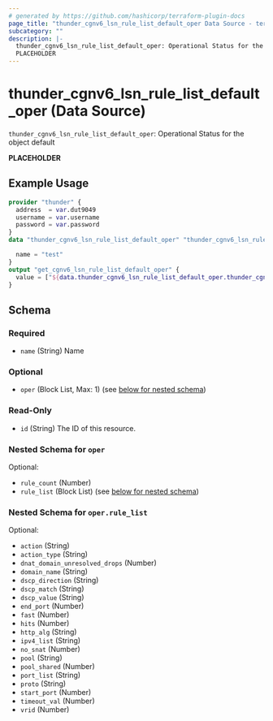 ```yaml
---
# generated by https://github.com/hashicorp/terraform-plugin-docs
page_title: "thunder_cgnv6_lsn_rule_list_default_oper Data Source - terraform-provider-thunder"
subcategory: ""
description: |-
  thunder_cgnv6_lsn_rule_list_default_oper: Operational Status for the object default
  PLACEHOLDER
---
```


# thunder_cgnv6_lsn_rule_list_default_oper (Data Source)

`thunder_cgnv6_lsn_rule_list_default_oper`: Operational Status for the object default

__PLACEHOLDER__

## Example Usage

```terraform
provider "thunder" {
  address  = var.dut9049
  username = var.username
  password = var.password
}
data "thunder_cgnv6_lsn_rule_list_default_oper" "thunder_cgnv6_lsn_rule_list_default_oper" {

  name = "test"
}
output "get_cgnv6_lsn_rule_list_default_oper" {
  value = ["${data.thunder_cgnv6_lsn_rule_list_default_oper.thunder_cgnv6_lsn_rule_list_default_oper}"]
}
```

<!-- schema generated by tfplugindocs -->
## Schema

### Required

- `name` (String) Name

### Optional

- `oper` (Block List, Max: 1) (see [below for nested schema](#nestedblock--oper))

### Read-Only

- `id` (String) The ID of this resource.

<a id="nestedblock--oper"></a>
### Nested Schema for `oper`

Optional:

- `rule_count` (Number)
- `rule_list` (Block List) (see [below for nested schema](#nestedblock--oper--rule_list))

<a id="nestedblock--oper--rule_list"></a>
### Nested Schema for `oper.rule_list`

Optional:

- `action` (String)
- `action_type` (String)
- `dnat_domain_unresolved_drops` (Number)
- `domain_name` (String)
- `dscp_direction` (String)
- `dscp_match` (String)
- `dscp_value` (String)
- `end_port` (Number)
- `fast` (Number)
- `hits` (Number)
- `http_alg` (String)
- `ipv4_list` (String)
- `no_snat` (Number)
- `pool` (String)
- `pool_shared` (Number)
- `port_list` (String)
- `proto` (String)
- `start_port` (Number)
- `timeout_val` (Number)
- `vrid` (Number)


